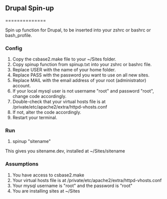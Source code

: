 ## Drupal Spin-up
==============

Spin up function for Drupal, to be inserted into your zshrc or bashrc or bash_profile.

### Config

1. Copy the csbase2.make file to your ~/Sites folder.
2. Copy spinup function from spinup.txt into your zshrc or bashrc file.
3. Replace USER with the name of your home folder.
3. Replace PASS with the password you want to use on all new sites.
4. Replace MAIL with the email address of your root (administrator) account.
5. If your local mysql user is not username "root" and password "root", change code accordingly.
6. Double-check that your virtual hosts file is at /private/etc/apache2/extra/httpd-vhosts.conf
7. If not, alter the code accordingly.
8. Restart your terminal.

### Run

1. spinup "sitename"

This gives you sitename.dev, installed at ~/Sites/sitename


### Assumptions

1. You have access to csbase2.make
2. Your virtual hosts file is at /private/etc/apache2/extra/httpd-vhosts.conf
3. Your mysql username is "root" and the password is "root"
4. You are installing sites at ~/Sites
